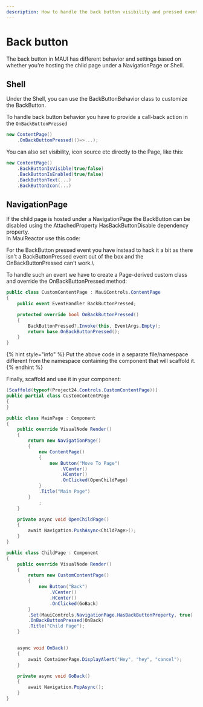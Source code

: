 ```yaml
---
description: How to handle the back button visibility and pressed event
---
```


# Back button

The back button in MAUI has different behavior and settings based on whether you're hosting the child page under a NavigationPage or Shell.

## Shell

Under the Shell, you can use the BackButtonBehavior class to customize the BackButton.

To handle back button behavior you have to provide a call-back action in the `OnBackButtonPressed`

```csharp
new ContentPage()
    .OnBackButtonPressed(()=>...);
```

You can also set visibility, icon source etc directly to the Page, like this:

```csharp
new ContentPage()
    .BackButtonIsVisible(true/false)
    .BackButtonIsEnabled(true/false)
    .BackButtonText(...)
    .BackButtonIcon(...)
```

## NavigationPage

If the child page is hosted under a NavigationPage the BackButton can be disabled using the AttachedProperty HasBackButtonDisable dependency property.\
In MauiReactor use this code:



For the BackButton pressed event you have instead to hack it a bit as there isn't a BackButtonPressed event out of the box and the OnBackButtonPressed can't work.\


To handle such an event we have to create a Page-derived custom class and override the OnBackButtonPressed method:

```csharp
public class CustomContentPage : MauiControls.ContentPage
{
    public event EventHandler BackButtonPressed;

    protected override bool OnBackButtonPressed()
    {
        BackButtonPressed?.Invoke(this, EventArgs.Empty);
        return base.OnBackButtonPressed();
    }
}
```

{% hint style="info" %}
Put the above code in a separate file/namespace different from the namespace containing the component that will scaffold it.
{% endhint %}

Finally, scaffold and use it in your component:

```csharp
[Scaffold(typeof(Project24.Controls.CustomContentPage))]
public partial class CustomContentPage
{
}

public class MainPage : Component
{
    public override VisualNode Render()
    {
        return new NavigationPage()
        {
            new ContentPage()
            {
                new Button("Move To Page")
                    .VCenter()
                    .HCenter()
                    .OnClicked(OpenChildPage)
            }
            .Title("Main Page")
        }
            ;
    }

    private async void OpenChildPage()
    {
        await Navigation.PushAsync<ChildPage>();
    }
}

public class ChildPage : Component
{
    public override VisualNode Render()
    {
        return new CustomContentPage()
        {
            new Button("Back")
                .VCenter()
                .HCenter()
                .OnClicked(GoBack)
        }
        .Set(MauiControls.NavigationPage.HasBackButtonProperty, true)
        .OnBackButtonPressed(OnBack)
        .Title("Child Page");
    }


    async void OnBack()
    {
        await ContainerPage.DisplayAlert("Hey", "hey", "cancel");
    }

    private async void GoBack()
    {
        await Navigation.PopAsync();
    }
}
```
